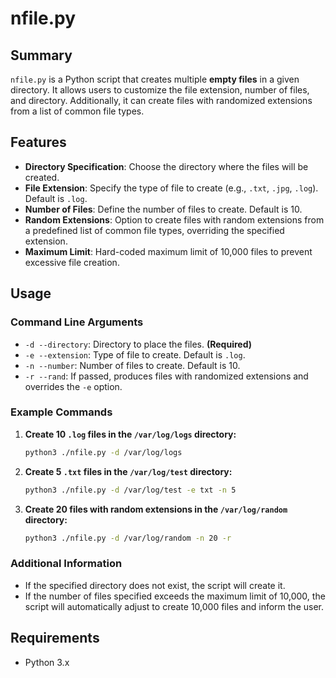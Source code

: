 # nfile.py

## Summary

`nfile.py` is a Python script that creates multiple __empty files__ in a given directory. It allows users to customize the file extension, number of files, and directory. Additionally, it can create files with randomized extensions from a list of common file types.

## Features

- **Directory Specification**: Choose the directory where the files will be created.
- **File Extension**: Specify the type of file to create (e.g., `.txt`, `.jpg`, `.log`). Default is `.log`.
- **Number of Files**: Define the number of files to create. Default is 10.
- **Random Extensions**: Option to create files with random extensions from a predefined list of common file types, overriding the specified extension.
- **Maximum Limit**: Hard-coded maximum limit of 10,000 files to prevent excessive file creation.

## Usage

### Command Line Arguments

- `-d --directory`: Directory to place the files. **(Required)**
- `-e --extension`: Type of file to create. Default is `.log`.
- `-n --number`: Number of files to create. Default is 10.
- `-r --rand`: If passed, produces files with randomized extensions and overrides the `-e` option.

### Example Commands

1. **Create 10 `.log` files in the `/var/log/logs` directory:**
   ```sh
   python3 ./nfile.py -d /var/log/logs
   ```

2. **Create 5 `.txt` files in the `/var/log/test` directory:**
   ```sh
   python3 ./nfile.py -d /var/log/test -e txt -n 5
   ```

3. **Create 20 files with random extensions in the `/var/log/random` directory:**
   ```sh
   python3 ./nfile.py -d /var/log/random -n 20 -r
   ```


### Additional Information

- If the specified directory does not exist, the script will create it.
- If the number of files specified exceeds the maximum limit of 10,000, the script will automatically adjust to create 10,000 files and inform the user.

## Requirements

- Python 3.x
